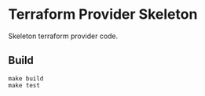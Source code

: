 # Terraform Provider Skeleton

Skeleton terraform provider code.

## Build

```
make build
make test
```
